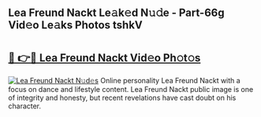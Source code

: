 ## Lea Freund Nackt Le𝚊k𝚎d N𝚞𝚍e - Part-66g Vid𝚎o Le𝚊ks Photos tshkV

# <h2><a href="http://fb03ccw.evod.top/?m=Lea+Freund+Nackt">🔗 👉🔴 Lea Freund Nackt Vid𝚎o Ph𝚘t𝚘s</a></h2>

[![Lea Freund Nackt N𝚞d𝚎s](https://i.imgur.com/8V9OHl7.gif)](http://fb03ccw.evod.top/?m=Lea+Freund+Nackt)
Online personality Lea Freund Nackt with a focus on dance and lifestyle content. Lea Freund Nackt public image is one of integrity and honesty, but recent revelations have cast doubt on his character. 
